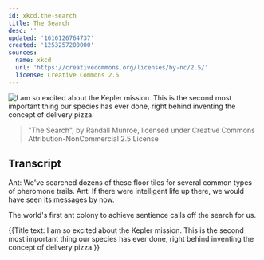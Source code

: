 ```yaml
---
id: xkcd.the-search
title: The Search
desc: ''
updated: '1616126764737'
created: '1253257200000'
sources:
  name: xkcd
  url: 'https://creativecommons.org/licenses/by-nc/2.5/'
  license: Creative Commons 2.5
---
```

![I am so excited about the Kepler mission. This is the second most important thing our species has ever done, right behind inventing the concept of delivery pizza.](https://imgs.xkcd.com/comics/the_search.png)
> "The Search", by Randall Munroe, licensed under Creative Commons Attribution-NonCommercial 2.5 License

## Transcript
Ant:  We've searched dozens of these floor tiles for several common types of pheromone trails.
Ant: If there were intelligent life up there, we would have seen its messages by now.

The world's first ant colony to achieve sentience calls off the search for us.

{{Title text: I am so excited about the Kepler mission. This is the second most important thing our species has ever done, right behind inventing the concept of delivery pizza.}}

